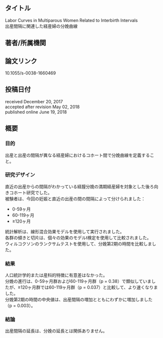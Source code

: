 ## タイトル
Labor Curves in Multiparous Women Related to Interbirth Intervals  
出産間隔に関連した経産婦の分娩曲線

## 著者/所属機関

## 論文リンク
10.1055/s-0038-1660469

## 投稿日付
received December 20, 2017  
accepted after revision May 02, 2018  
published online June 19, 2018

## 概要
### 目的
出産と出産の間隔が異なる経産婦におけるコホート間で分娩曲線を定義すること。

### 研究デザイン
直近の出産からの間隔がわかっている経膣分娩の満期経産婦を対象とした後ろ向きコホート研究でした。  
被験者は、今回の妊娠と直近の出産の間の間隔によって分けられました：
* 0-59ヶ月
* 60-119ヶ月
* ≥120ヶ月

統計解析は、線形混合効果モデルを使用して実行されました。  
各群の傾きと切片は、個々の効果のモデルt検定を使用して比較されました。  
ウィルコクソンのランクサムテストを使用して、分娩第2期の時間を比較しました。

### 結果
人口統計学的または産科的特徴に有意差はなかった。  
分娩の進行は、0-59ヶ月群および60-119ヶ月群（p = 0.38）で類似していましたが、≥120ヶ月群では60-119ヶ月群（p = 0.037）と比較して、より速くなりました。  
分娩第2期の時間の中央値は、出産間隔の増加とともにわずかに増加しました（p = 0.003）。

### 結論
出産間隔の延長は、分娩の延長とは関係ありません。
